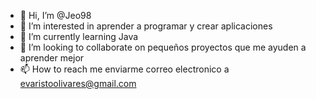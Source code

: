 - 👋 Hi, I’m @Jeo98
- 👀 I’m interested in  aprender a programar y crear aplicaciones
- 🌱 I’m currently learning  Java
- 💞️ I’m looking to collaborate on  pequeños proyectos que me ayuden a aprender mejor
- 📫 How to reach me  enviarme correo electronico a evaristoolivares@gmail.com 

<!---
Jeo98/Jeo98 is a ✨ special ✨ repository because its `README.md` (this file) appears on your GitHub profile.
You can click the Preview link to take a look at your changes.
--->
